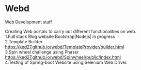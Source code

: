 
# Webd
Web Development stuff


Creating Web portals to carry out different functionalities on web.<br/>
1.Full stack Blog website Bootstrap|Nodejs| in progress <br/>
2.Template Builder  https://ked27.github.io/webd/TemplateProvider/builder.html <br/>
3.Spin wheel challenge using Phaser https://ked27.github.io/webd/Spinwheel/public/index.html <br/>
4.Testing of Spring-boot Website using Selenium Web Driver. <br/>



